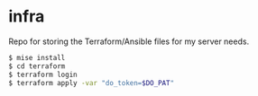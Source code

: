 # infra

Repo for storing the Terraform/Ansible files for my server needs.

```sh
$ mise install
$ cd terraform
$ terraform login
$ terraform apply -var "do_token=$DO_PAT"
````
